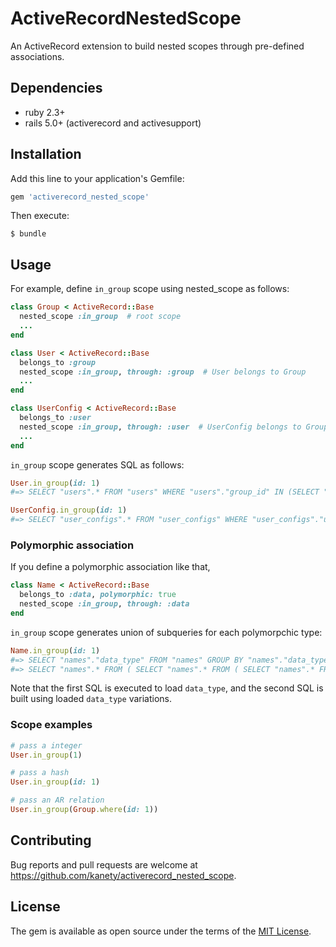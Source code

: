 # ActiveRecordNestedScope

An ActiveRecord extension to build nested scopes through pre-defined associations.

## Dependencies

* ruby 2.3+
* rails 5.0+ (activerecord and activesupport)

## Installation

Add this line to your application's Gemfile:

```ruby
gem 'activerecord_nested_scope'
```

Then execute:

    $ bundle

## Usage

For example, define `in_group` scope using nested_scope as follows:

```ruby
class Group < ActiveRecord::Base
  nested_scope :in_group  # root scope
  ...
end

class User < ActiveRecord::Base
  belongs_to :group
  nested_scope :in_group, through: :group  # User belongs to Group
  ...
end

class UserConfig < ActiveRecord::Base
  belongs_to :user
  nested_scope :in_group, through: :user  # UserConfig belongs to Group through User
  ...
end
```

`in_group` scope generates SQL as follows:

```ruby
User.in_group(id: 1)
#=> SELECT "users".* FROM "users" WHERE "users"."group_id" IN (SELECT "groups"."id" FROM "groups" WHERE "groups"."id" = 1)

UserConfig.in_group(id: 1)
#=> SELECT "user_configs".* FROM "user_configs" WHERE "user_configs"."user_id" IN (SELECT "users"."id" FROM "users" WHERE "users"."group_id" IN (SELECT "groups"."id" FROM "groups" WHERE "groups"."id" = 1))
```

### Polymorphic association

If you define a polymorphic association like that,

```ruby
class Name < ActiveRecord::Base
  belongs_to :data, polymorphic: true
  nested_scope :in_group, through: :data
end
```

`in_group` scope generates union of subqueries for each polymorpchic type:

```ruby
Name.in_group(id: 1)
#=> SELECT "names"."data_type" FROM "names" GROUP BY "names"."data_type"
#=> SELECT "names".* FROM ( SELECT "names".* FROM ( SELECT "names".* FROM ( SELECT "names".* FROM "names" WHERE "names"."data_type" = 'Group' AND "names"."data_id" IN (SELECT "groups"."id" FROM "groups" WHERE "groups"."id" = 1) UNION SELECT "names".* FROM "names" WHERE "names"."data_type" = 'Manager' AND "names"."data_id" IN (SELECT "managers"."id" FROM "managers" WHERE "managers"."id" IN (SELECT "groups"."manager_id" FROM "groups" WHERE "groups"."id" = 1)) ) "names" UNION SELECT "names".* FROM "names" WHERE "names"."data_type" = 'Supervisor' AND "names"."data_id" IN (SELECT "supervisors"."id" FROM "supervisors" WHERE "supervisors"."id" IN (SELECT "managers"."supervisor_id" FROM "managers" WHERE "managers"."id" IN (SELECT "groups"."manager_id" FROM "groups" WHERE "groups"."id" = 1))) ) "names" UNION SELECT "names".* FROM "names" WHERE "names"."data_type" = 'User' AND "names"."data_id" IN (SELECT "users"."id" FROM "users" WHERE "users"."group_id" IN (SELECT "groups"."id" FROM "groups" WHERE "groups"."id" = 1)) ) "names"
```

Note that the first SQL is executed to load `data_type`, and the second SQL is built using loaded `data_type` variations.

### Scope examples

```ruby
# pass a integer
User.in_group(1)

# pass a hash
User.in_group(id: 1)

# pass an AR relation
User.in_group(Group.where(id: 1))
```

## Contributing

Bug reports and pull requests are welcome at https://github.com/kanety/activerecord_nested_scope.

## License

The gem is available as open source under the terms of the [MIT License](http://opensource.org/licenses/MIT).
